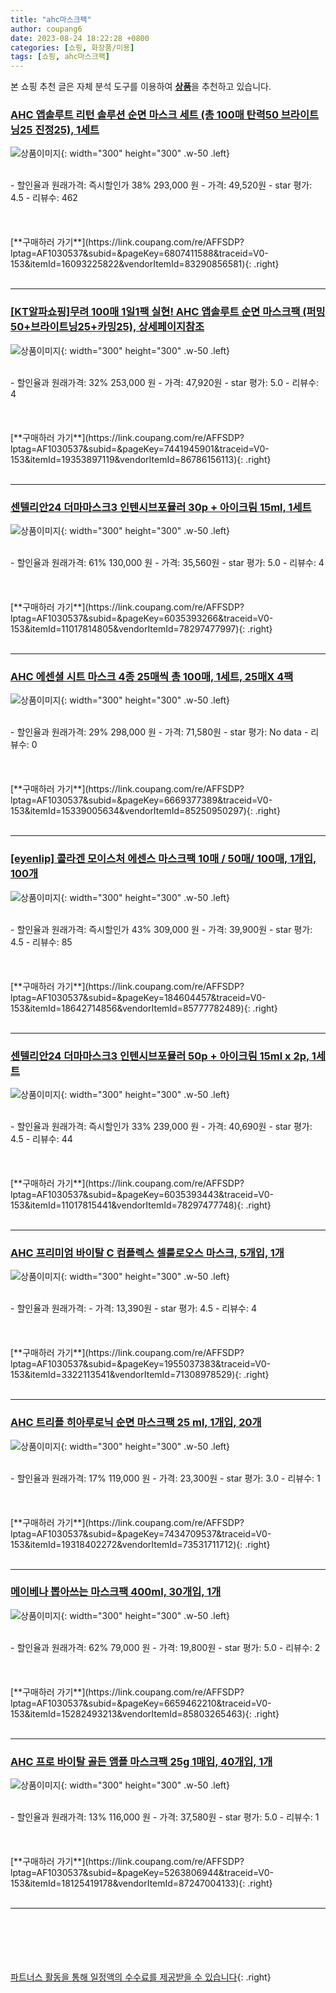 ```yaml
---
title: "ahc마스크팩"
author: coupang6
date: 2023-08-24 18:22:28 +0800
categories: [쇼핑, 화장품/미용]
tags: [쇼핑, ahc마스크팩]
---
```


본 쇼핑 추천 글은 자체 분석 도구를 이용하여 [**상품**](https://link.coupang.com/a/bao1ui)을 추천하고 있습니다.

### [AHC 앱솔루트 리턴 솔루션 순면 마스크 세트 (총 100매 탄력50 브라이트닝25 진정25), 1세트](https://link.coupang.com/re/AFFSDP?lptag=AF1030537&subid=&pageKey=6807411588&traceid=V0-153&itemId=16093225822&vendorItemId=83290856581)

![상품이미지](https://thumbnail9.coupangcdn.com/thumbnails/remote/230x230ex/image/vendor_inventory/2448/5ad8285c52fd1320f041e8bee2050b7856d082d1f18b882b0f58f21d93ff.jpg){: width="300" height="300" .w-50 .left}


<br>
- 할인율과 원래가격: 즉시할인가 38%  293,000   원
- 가격: 49,520원
- star 평가: 4.5
- 리뷰수: 462
<br>
<br>
<br>
<br>
[**구매하러 가기**](https://link.coupang.com/re/AFFSDP?lptag=AF1030537&subid=&pageKey=6807411588&traceid=V0-153&itemId=16093225822&vendorItemId=83290856581){: .right}
<br>
<br>

---

### [[KT알파쇼핑]무려 100매 1일1팩 실현! AHC 앱솔루트 순면 마스크팩 (퍼밍50+브라이트닝25+카밍25), 상세페이지참조](https://link.coupang.com/re/AFFSDP?lptag=AF1030537&subid=&pageKey=7441945901&traceid=V0-153&itemId=19353897119&vendorItemId=86786156113)

![상품이미지](https://thumbnail8.coupangcdn.com/thumbnails/remote/230x230ex/image/vendor_inventory/10da/553370813264e8b2e8d7a433e70b86b10172d7d3491824227fcdc91b9059.jpg){: width="300" height="300" .w-50 .left}


<br>
- 할인율과 원래가격: 32%  253,000   원
- 가격: 47,920원
- star 평가: 5.0
- 리뷰수: 4
<br>
<br>
<br>
<br>
[**구매하러 가기**](https://link.coupang.com/re/AFFSDP?lptag=AF1030537&subid=&pageKey=7441945901&traceid=V0-153&itemId=19353897119&vendorItemId=86786156113){: .right}
<br>
<br>

---

### [센텔리안24 더마마스크3 인텐시브포뮬러 30p + 아이크림 15ml, 1세트](https://link.coupang.com/re/AFFSDP?lptag=AF1030537&subid=&pageKey=6035393266&traceid=V0-153&itemId=11017814805&vendorItemId=78297477997)

![상품이미지](https://thumbnail9.coupangcdn.com/thumbnails/remote/230x230ex/image/retail/images/4346802689546240-f970959f-aa89-4ec3-b027-e87165abb004.jpg){: width="300" height="300" .w-50 .left}


<br>
- 할인율과 원래가격: 61%  130,000   원
- 가격: 35,560원
- star 평가: 5.0
- 리뷰수: 4
<br>
<br>
<br>
<br>
[**구매하러 가기**](https://link.coupang.com/re/AFFSDP?lptag=AF1030537&subid=&pageKey=6035393266&traceid=V0-153&itemId=11017814805&vendorItemId=78297477997){: .right}
<br>
<br>

---

### [AHC 에센셜 시트 마스크 4종 25매씩 총 100매, 1세트, 25매X 4팩](https://link.coupang.com/re/AFFSDP?lptag=AF1030537&subid=&pageKey=6669377389&traceid=V0-153&itemId=15339005634&vendorItemId=85250950297)

![상품이미지](https://thumbnail10.coupangcdn.com/thumbnails/remote/230x230ex/image/vendor_inventory/059f/98109a08006baa4f87831a97d8de4ec9796df3138b6ac2643f2d56201e83.jpg){: width="300" height="300" .w-50 .left}


<br>
- 할인율과 원래가격: 29%  298,000   원
- 가격: 71,580원
- star 평가: No data
- 리뷰수: 0
<br>
<br>
<br>
<br>
[**구매하러 가기**](https://link.coupang.com/re/AFFSDP?lptag=AF1030537&subid=&pageKey=6669377389&traceid=V0-153&itemId=15339005634&vendorItemId=85250950297){: .right}
<br>
<br>

---

### [[eyenlip] 콜라겐 모이스처 에센스 마스크팩 10매 / 50매/ 100매, 1개입, 100개](https://link.coupang.com/re/AFFSDP?lptag=AF1030537&subid=&pageKey=184604457&traceid=V0-153&itemId=18642714856&vendorItemId=85777782489)

![상품이미지](https://thumbnail10.coupangcdn.com/thumbnails/remote/230x230ex/image/vendor_inventory/257c/8f4fc97337faad23e5424e2b8e95bc50976128fe2164563499231159a927.jpg){: width="300" height="300" .w-50 .left}


<br>
- 할인율과 원래가격: 즉시할인가 43%  309,000   원
- 가격: 39,900원
- star 평가: 4.5
- 리뷰수: 85
<br>
<br>
<br>
<br>
[**구매하러 가기**](https://link.coupang.com/re/AFFSDP?lptag=AF1030537&subid=&pageKey=184604457&traceid=V0-153&itemId=18642714856&vendorItemId=85777782489){: .right}
<br>
<br>

---

### [센텔리안24 더마마스크3 인텐시브포뮬러 50p + 아이크림 15ml x 2p, 1세트](https://link.coupang.com/re/AFFSDP?lptag=AF1030537&subid=&pageKey=6035393443&traceid=V0-153&itemId=11017815441&vendorItemId=78297477748)

![상품이미지](https://thumbnail10.coupangcdn.com/thumbnails/remote/230x230ex/image/retail/images/942802761855374-4947c992-e53b-4b05-b005-8d8c74528005.jpg){: width="300" height="300" .w-50 .left}


<br>
- 할인율과 원래가격: 즉시할인가 33%  239,000   원
- 가격: 40,690원
- star 평가: 4.5
- 리뷰수: 44
<br>
<br>
<br>
<br>
[**구매하러 가기**](https://link.coupang.com/re/AFFSDP?lptag=AF1030537&subid=&pageKey=6035393443&traceid=V0-153&itemId=11017815441&vendorItemId=78297477748){: .right}
<br>
<br>

---

### [AHC 프리미엄 바이탈 C 컴플렉스 셀룰로오스 마스크, 5개입, 1개](https://link.coupang.com/re/AFFSDP?lptag=AF1030537&subid=&pageKey=1955037383&traceid=V0-153&itemId=3322113541&vendorItemId=71308978529)

![상품이미지](https://thumbnail8.coupangcdn.com/thumbnails/remote/230x230ex/image/retail/images/1272947292736165-87dbbc27-65b0-4374-8829-5ab7aefb8b59.jpg){: width="300" height="300" .w-50 .left}


<br>
- 할인율과 원래가격: 
- 가격: 13,390원
- star 평가: 4.5
- 리뷰수: 4
<br>
<br>
<br>
<br>
[**구매하러 가기**](https://link.coupang.com/re/AFFSDP?lptag=AF1030537&subid=&pageKey=1955037383&traceid=V0-153&itemId=3322113541&vendorItemId=71308978529){: .right}
<br>
<br>

---

### [AHC 트리플 히아루로닉 순면 마스크팩 25 ml, 1개입, 20개](https://link.coupang.com/re/AFFSDP?lptag=AF1030537&subid=&pageKey=7434709537&traceid=V0-153&itemId=19318402272&vendorItemId=73531711712)

![상품이미지](https://thumbnail7.coupangcdn.com/thumbnails/remote/230x230ex/image/retail/images/287878628487054-98958580-e01a-44d0-ba60-edc4ac1a4b7b.jpg){: width="300" height="300" .w-50 .left}


<br>
- 할인율과 원래가격: 17%  119,000   원
- 가격: 23,300원
- star 평가: 3.0
- 리뷰수: 1
<br>
<br>
<br>
<br>
[**구매하러 가기**](https://link.coupang.com/re/AFFSDP?lptag=AF1030537&subid=&pageKey=7434709537&traceid=V0-153&itemId=19318402272&vendorItemId=73531711712){: .right}
<br>
<br>

---

### [메이베나 뽑아쓰는 마스크팩 400ml, 30개입, 1개](https://link.coupang.com/re/AFFSDP?lptag=AF1030537&subid=&pageKey=6659462210&traceid=V0-153&itemId=15282493213&vendorItemId=85803265463)

![상품이미지](https://thumbnail6.coupangcdn.com/thumbnails/remote/230x230ex/image/vendor_inventory/3930/695ffb4a534d0137df2b94df653ae721609d45a78d39cbe1711a07f4094c.jpg){: width="300" height="300" .w-50 .left}


<br>
- 할인율과 원래가격: 62%  79,000   원
- 가격: 19,800원
- star 평가: 5.0
- 리뷰수: 2
<br>
<br>
<br>
<br>
[**구매하러 가기**](https://link.coupang.com/re/AFFSDP?lptag=AF1030537&subid=&pageKey=6659462210&traceid=V0-153&itemId=15282493213&vendorItemId=85803265463){: .right}
<br>
<br>

---

### [AHC 프로 바이탈 골든 앰플 마스크팩 25g 1매입, 40개입, 1개](https://link.coupang.com/re/AFFSDP?lptag=AF1030537&subid=&pageKey=5263806944&traceid=V0-153&itemId=18125419178&vendorItemId=87247004133)

![상품이미지](https://thumbnail7.coupangcdn.com/thumbnails/remote/230x230ex/image/vendor_inventory/101c/e10767aa2b411dc000e0ecbe29884c97a50c40b568e48823e8e2ad201291.JPG){: width="300" height="300" .w-50 .left}


<br>
- 할인율과 원래가격: 13%  116,000   원
- 가격: 37,580원
- star 평가: 5.0
- 리뷰수: 1
<br>
<br>
<br>
<br>
[**구매하러 가기**](https://link.coupang.com/re/AFFSDP?lptag=AF1030537&subid=&pageKey=5263806944&traceid=V0-153&itemId=18125419178&vendorItemId=87247004133){: .right}
<br>
<br>

---
<br><br><br><br><br> [파트너스 활동을 통해 일정액의 수수료를 제공받을 수 있습니다](https://link.coupang.com/a/bao1ui){: .right}